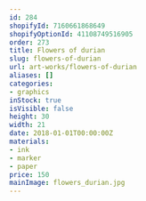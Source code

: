 ```yaml
---
id: 284
shopifyId: 7160661868649
shopifyOptionId: 41108749516905
order: 273
title: Flowers of durian
slug: flowers-of-durian
url: art-works/flowers-of-durian
aliases: []
categories:
- graphics
inStock: true
isVisible: false
height: 30
width: 21
date: 2018-01-01T00:00:00Z
materials:
- ink
- marker
- paper
price: 150
mainImage: flowers_durian.jpg
---
```

